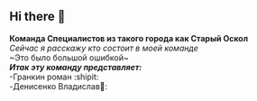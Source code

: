 ## Hi there 👋
**Команда Специалистов из такого города как Старый Оскол**  
*Сейчас я расскажу кто состоит в моей команде*    
~Это было большой ошибкой~  
***Итак эту команду представляет:***  
-Гранкин роман :shipit:  
-Денисенко Владислав🐀:    
<!--

**Here are some ideas to get you started:**

🙋‍♀️ A short introduction - what is your organization all about?
🌈 Contribution guidelines - how can the community get involved?
👩‍💻 Useful resources - where can the community find your docs? Is there anything else the community should know?
🍿 Fun facts - what does your team eat for breakfast?
🧙 Remember, you can do mighty things with the power of [Markdown](https://docs.github.com/github/writing-on-github/getting-started-with-writing-and-formatting-on-github/basic-writing-and-formatting-syntax)
-->

